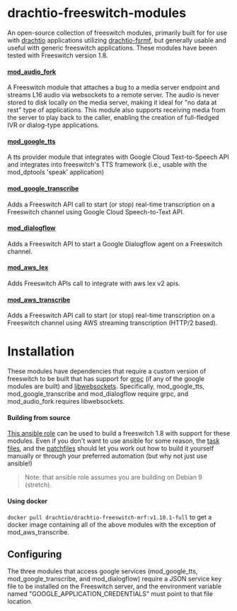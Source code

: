 # drachtio-freeswitch-modules
An open-source collection of freeswitch modules, primarily built for for use with [drachtio](https://drachtio.org) applications utilizing [drachtio-fsrmf](https://www.npmjs.com/package/drachtio-fsmrf), but generally usable and useful with generic freeswitch applications.  These modules have beeen tested with Freeswitch version 1.8.

#### [mod_audio_fork](modules/mod_audio_fork/README.md)
A Freeswitch module that attaches a bug to a media server endpoint and streams L16 audio via websockets to a remote server. The audio is never stored to disk locally on the media server, making it ideal for "no data at rest" type of applications.  This module also supports receiving media from the server to play back to the caller, enabling the creation of full-fledged IVR or dialog-type applications.

#### [mod_google_tts](modules/mod_google_tts/README.md)
A tts provider module that integrates with Google Cloud Text-to-Speech API and integrates into freeswitch's TTS framework (i.e., usable with the mod_dptools 'speak' application)

#### [mod_google_transcribe](modules/mod_google_transcribe/README.md)
Adds a Freeswitch API call to start (or stop) real-time transcription on a Freeswitch channel using Google Cloud Speech-to-Text API.

#### [mod_dialogflow](modules/mod_dialogflow/README.md)
Adds a Freeswitch API to start a Google Dialogflow agent on a Freeswitch channel.

#### [mod_aws_lex](modules/mod_aws_lex/README.md)
Adds Freeswitch APIs call to integrate with aws lex v2 apis.

#### [mod_aws_transcribe](modules/mod_aws_transcribe/README.md)
Adds a Freeswitch API call to start (or stop) real-time transcription on a Freeswitch channel using AWS streaming transcription (HTTP/2 based).


# Installation

These modules have dependencies that require a custom version of freeswitch to be built that has support for [grpc](https://github.com/grpc/grpc) (if any of the google modules are built) and [libwebsockets](https://libwebsockets.org). Specifically, mod_google_tts, mod_google_transcribe and mod_dialogflow require grpc, and mod_audio_fork requires libwebsockets.

#### Building from source
[This ansible role](https://github.com/davehorton/ansible-role-fsmrf) can be used to build a freeswitch 1.8 with support for these modules.  Even if you don't want to use ansible for some reason, the [task files](https://github.com/davehorton/ansible-role-fsmrf/tree/master/tasks), and the [patchfiles](https://github.com/davehorton/ansible-role-fsmrf/tree/master/files) should let you work out how to build it yourself manually or through your preferred automation (but why not just use ansible!)

> Note: that ansible role assumes you are building on Debian 9 (stretch).

#### Using docker

`docker pull drachtio/drachtio-freeswitch-mrf:v1.10.1-full` to get a docker image containing all of the above modules with the exception of mod_aws_transcribe.

## Configuring

The three modules that access google services (mod_google_tts, mod_google_transcribe, and mod_dialogflow) require a JSON service key file to be installed on the Freeswitch server, and the environment variable named "GOOGLE_APPLICATION_CREDENTIALS" must point to that file location.